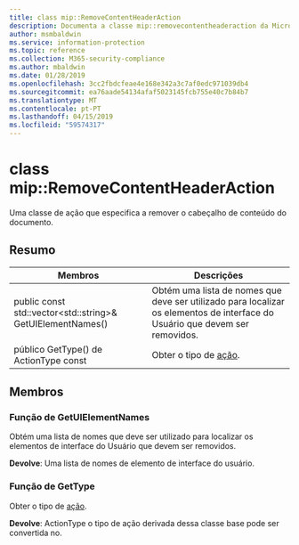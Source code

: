 ```yaml
---
title: class mip::RemoveContentHeaderAction
description: Documenta a classe mip::removecontentheaderaction da Microsoft Information Protection (MIP) SDK.
author: msmbaldwin
ms.service: information-protection
ms.topic: reference
ms.collection: M365-security-compliance
ms.author: mbaldwin
ms.date: 01/28/2019
ms.openlocfilehash: 3cc2fbdcfeae4e168e342a3c7af0edc971039db4
ms.sourcegitcommit: ea76aade54134afaf5023145fcb755e40c7b84b7
ms.translationtype: MT
ms.contentlocale: pt-PT
ms.lasthandoff: 04/15/2019
ms.locfileid: "59574317"
---
```

# <a name="class-mipremovecontentheaderaction"></a>class mip::RemoveContentHeaderAction 
Uma classe de ação que especifica a remover o cabeçalho de conteúdo do documento.
  
## <a name="summary"></a>Resumo
 Membros                        | Descrições                                
--------------------------------|---------------------------------------------
public const std::vector\<std::string\>& GetUIElementNames()  |  Obtém uma lista de nomes que deve ser utilizado para localizar os elementos de interface do Usuário que devem ser removidos.
público GetType() de ActionType const  |  Obter o tipo de [ação](class_mip_action.md).

## <a name="members"></a>Membros
  
### <a name="getuielementnames-function"></a>Função de GetUIElementNames
Obtém uma lista de nomes que deve ser utilizado para localizar os elementos de interface do Usuário que devem ser removidos.

  
**Devolve**: Uma lista de nomes de elemento de interface do usuário.

### <a name="gettype-function"></a>Função de GetType    
Obter o tipo de [ação](class_mip_action.md).  

**Devolve**: ActionType o tipo de ação derivada dessa classe base pode ser convertida no.